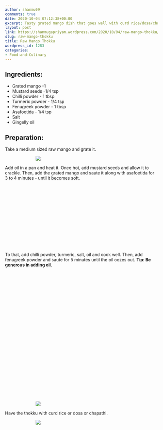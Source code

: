 ```yaml
---
author: shanmu09
comments: true
date: 2020-10-04 07:12:38+00:00
excerpt: Tasty grated mango dish that goes well with curd rice/dosa/chapathi
layout: post
link: https://shanmugapriyam.wordpress.com/2020/10/04/raw-mango-thokku/
slug: raw-mango-thokku
title: Raw Mango Thokku
wordpress_id: 1283
categories:
- Food-and-Culinary
---
```

<style>
.square {
    float:left;
    width: 49%;
    border-radius:5%;
    padding-bottom : 40%; /* = width for a 1:1 aspect ratio */
    margin:0.5%;
    background-position:center center;
    background-repeat:no-repeat;
    background-size:cover; /* you change this to "contain" if you don't want the images to be cropped */
}
	
#break {
    clear:both;
}

.img_1{background-image:url('https://shanmugapriyam.files.wordpress.com/2020/10/00100lrportrait_00100_burst20201002082920182_cover-1.jpg?resize=2000%2C2000');}
.img_2{background-image:url('https://shanmugapriyam.files.wordpress.com/2020/10/00100lrportrait_00100_burst20201002083030225_cover.jpg?resize=2000%2C2000');}
.img_3{background-image:url('https://shanmugapriyam.files.wordpress.com/2020/10/00100lrportrait_00100_burst20201002083634309_cover.jpg?resize=2000%2C2000');}
.img_4{background-image:url('https://shanmugapriyam.files.wordpress.com/2020/10/00100lrportrait_00100_burst20201002083818418_cover.jpg?resize=2000%2C2000');}
.img_5{background-image:url('https://shanmugapriyam.files.wordpress.com/2020/10/00100lrportrait_00100_burst20201002084025007_cover.jpg?resize=2000%2C2000');}
.img_6{background-image:url('https://shanmugapriyam.files.wordpress.com/2020/10/00000portrait_00000_burst20201002084617669.jpg?resize=2000%2C2000');}

.resize_fit_center {
    max-width:60%;
    max-height:60%;
    vertical-align: middle;
    display: block;
    margin-left: auto;
    margin-right: auto;
    border-radius:5%;
}

.center {
  margin: auto;
  width: 60%;
}
</style>



## Ingredients:







  * Grated mango -1
  * Mustard seeds -1/4 tsp
  * Chilli powder - 1 tbsp
  * Turmeric powder - 1/4 tsp
  * Fenugreek powder - 1 tbsp
  * Asafoetida - 1/4 tsp
  * Salt
  * Gingelly oil 






## Preparation:







Take a medium sized raw mango and grate it.





<div>
	<img src="https://shanmugapriyam.files.wordpress.com/2020/10/00000img_00000_burst20201002082624499_cover.jpg?w=768"  class="resize_fit_center"/>
</div>
<p/>






Add oil in a pan and heat it. Once hot, add mustard seeds and allow it to crackle. Then, add the grated mango and saute it along with asafoetida for 3 to 4 minutes - until it becomes soft.












<div class="square img_1">
</div>
<div class="square img_2">
</div>
<div id="break"> </div>
<p/>






To that, add chilli powder, turmeric, salt, oil and cook well. Then, add fenugreek powder and saute for 5 minutes until the oil oozes out. **Tip: Be generous in adding oil.**











<div class="square img_3">
</div>
<div class="square img_4">
</div>
<div class="square img_5">
</div>
<div class="square img_6">
</div>
<div id="break"> </div>
<p/>



<div>
	<img src="https://shanmugapriyam.files.wordpress.com/2020/10/00100lrportrait_00100_burst20201002084533429_cover.jpg?resize=2000%2C2000"  class="resize_fit_center"/>
</div>
<p/>





Have the thokku with curd rice or dosa or chapathi.



<div>
	<img src="https://shanmugapriyam.files.wordpress.com/2020/10/00100lrportrait_00100_burst20201002134110981_cover.jpg?w=1024"  class="resize_fit_center"/>
</div>
<p/>



